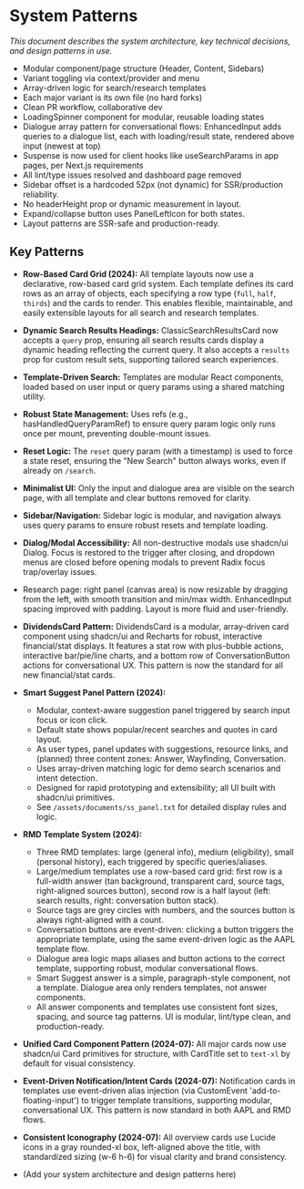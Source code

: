 # System Patterns

_This document describes the system architecture, key technical decisions, and design patterns in use._

- Modular component/page structure (Header, Content, Sidebars)
- Variant toggling via context/provider and menu
- Array-driven logic for search/research templates
- Each major variant is its own file (no hard forks)
- Clean PR workflow, collaborative dev
- LoadingSpinner component for modular, reusable loading states
- Dialogue array pattern for conversational flows: EnhancedInput adds queries to a dialogue list, each with loading/result state, rendered above input (newest at top)
- Suspense is now used for client hooks like useSearchParams in app pages, per Next.js requirements
- All lint/type issues resolved and dashboard page removed
- Sidebar offset is a hardcoded 52px (not dynamic) for SSR/production reliability.
- No headerHeight prop or dynamic measurement in layout.
- Expand/collapse button uses PanelLeftIcon for both states.
- Layout patterns are SSR-safe and production-ready.

## Key Patterns
- **Row-Based Card Grid (2024):** All template layouts now use a declarative, row-based card grid system. Each template defines its card rows as an array of objects, each specifying a row type (`full`, `half`, `thirds`) and the cards to render. This enables flexible, maintainable, and easily extensible layouts for all search and research templates.
- **Dynamic Search Results Headings:** ClassicSearchResultsCard now accepts a `query` prop, ensuring all search results cards display a dynamic heading reflecting the current query. It also accepts a `results` prop for custom result sets, supporting tailored search experiences.
- **Template-Driven Search:** Templates are modular React components, loaded based on user input or query params using a shared matching utility.
- **Robust State Management:** Uses refs (e.g., hasHandledQueryParamRef) to ensure query param logic only runs once per mount, preventing double-mount issues.
- **Reset Logic:** The `reset` query param (with a timestamp) is used to force a state reset, ensuring the "New Search" button always works, even if already on `/search`.
- **Minimalist UI:** Only the input and dialogue area are visible on the search page, with all template and clear buttons removed for clarity.
- **Sidebar/Navigation:** Sidebar logic is modular, and navigation always uses query params to ensure robust resets and template loading.
- **Dialog/Modal Accessibility:** All non-destructive modals use shadcn/ui Dialog. Focus is restored to the trigger after closing, and dropdown menus are closed before opening modals to prevent Radix focus trap/overlay issues.

- Research page: right panel (canvas area) is now resizable by dragging from the left, with smooth transition and min/max width. EnhancedInput spacing improved with padding. Layout is more fluid and user-friendly.
- **DividendsCard Pattern:** DividendsCard is a modular, array-driven card component using shadcn/ui and Recharts for robust, interactive financial/stat displays. It features a stat row with plus-bubble actions, interactive bar/pie/line charts, and a bottom row of ConversationButton actions for conversational UX. This pattern is now the standard for all new financial/stat cards.
- **Smart Suggest Panel Pattern (2024):**
  - Modular, context-aware suggestion panel triggered by search input focus or icon click.
  - Default state shows popular/recent searches and quotes in card layout.
  - As user types, panel updates with suggestions, resource links, and (planned) three content zones: Answer, Wayfinding, Conversation.
  - Uses array-driven matching logic for demo search scenarios and intent detection.
  - Designed for rapid prototyping and extensibility; all UI built with shadcn/ui primitives.
  - See `/assets/documents/ss_panel.txt` for detailed display rules and logic.
- **RMD Template System (2024):**
  - Three RMD templates: large (general info), medium (eligibility), small (personal history), each triggered by specific queries/aliases.
  - Large/medium templates use a row-based card grid: first row is a full-width answer (tan background, transparent card, source tags, right-aligned sources button), second row is a half layout (left: search results, right: conversation button stack).
  - Source tags are grey circles with numbers, and the sources button is always right-aligned with a count.
  - Conversation buttons are event-driven: clicking a button triggers the appropriate template, using the same event-driven logic as the AAPL template flow.
  - Dialogue area logic maps aliases and button actions to the correct template, supporting robust, modular conversational flows.
  - Smart Suggest answer is a simple, paragraph-style component, not a template. Dialogue area only renders templates, not answer components.
  - All answer components and templates use consistent font sizes, spacing, and source tag patterns. UI is modular, lint/type clean, and production-ready.
- **Unified Card Component Pattern (2024-07):** All major cards now use shadcn/ui Card primitives for structure, with CardTitle set to `text-xl` by default for visual consistency.
- **Event-Driven Notification/Intent Cards (2024-07):** Notification cards in templates use event-driven alias injection (via CustomEvent 'add-to-floating-input') to trigger template transitions, supporting modular, conversational UX. This pattern is now standard in both AAPL and RMD flows.
- **Consistent Iconography (2024-07):** All overview cards use Lucide icons in a gray rounded-xl box, left-aligned above the title, with standardized sizing (w-6 h-6) for visual clarity and brand consistency.
- (Add your system architecture and design patterns here) 